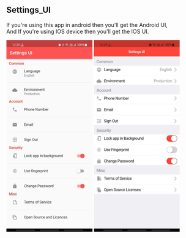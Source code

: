 ## Settings_UI

If you're using this app in android then you'll get the Android UI,  
And If you're using IOS device then you'll get the IOS UI.

 
 <img src="https://github.com/ParasRojiya/Settings_UI/blob/master/assets/outputimages/settings_ui_android.jpg" alt="Android UI" style="height:500px"/>    <img src="https://github.com/ParasRojiya/Settings_UI/blob/master/assets/outputimages/settings_ui_ios.jpg" alt="Android UI" style="height:500px"/>
